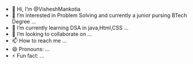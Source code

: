 - 👋 Hi, I’m @VisheshMankotia
- 👀 I’m interested in Problem Solving and currently a junior pursing BTech Degree ...
- 🌱 I’m currently learning DSA in java,Html,CSS ...
- 💞️ I’m looking to collaborate on ...
- 📫 How to reach me  ...
- 😄 Pronouns: ...
- ⚡ Fun fact: ...

<!---
VisheshMankotia/VisheshMankotia is a ✨ special ✨ repository because its `README.md` (this file) appears on your GitHub profile.
You can click the Preview link to take a look at your changes.
--->
